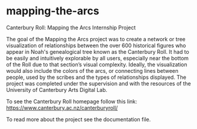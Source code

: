 # mapping-the-arcs
Canterbury Roll: Mapping the Arcs Internship Project

The goal of the Mapping the Arcs project was to create a network or tree visualization of relationships between the over 600 historical figures who appear in Noah's genealogical tree known as the Canterbury Roll. It had to be easily and intuitively explorable by all users, especially near the bottom of the Roll due to that section’s visual complexity. Ideally, the visualization would also include the colors of the arcs, or connecting lines between people, used by the scribes and the types of relationships displayed. The project was completed under the supervision and with the resources of the University of Canterbury Arts Digital Lab.

To see the Canterbury Roll homepage follow this link: https://www.canterbury.ac.nz/canterburyroll/

To read more about the project see the documentation file.
